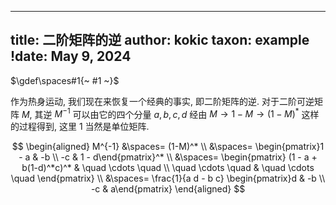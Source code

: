 
---
title: 二阶矩阵的逆
author: kokic
taxon: example
!date: May 9, 2024
---

$\gdef\spaces#1{~ #1 ~}$

作为热身运动, 我们现在来恢复一个经典的事实, 即二阶矩阵的逆. 对于二阶可逆矩阵 $M$, 其逆 $M^{-1}$ 可以由它的四个分量 $a,b,c,d$ 经由 $M \to 1-M \to (1-M)^*$ 这样的过程得到, 这里 $1$ 当然是单位矩阵. 

$$
\begin{aligned}
M^{-1}
&\spaces= (1-M)^* \\
&\spaces= \begin{pmatrix}1 - a & -b \\ -c & 1 - d\end{pmatrix}^* \\
&\spaces= \begin{pmatrix}
  (1 - a + b(1-d)^*c)^* & \quad \cdots \quad \\ 
  \quad \cdots \quad & \quad \cdots \quad
  \end{pmatrix} \\
&\spaces= \frac{1}{a d - b c} \begin{pmatrix}d & -b \\ -c & a\end{pmatrix}
\end{aligned}
$$
